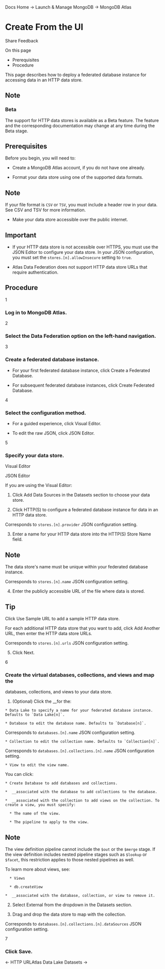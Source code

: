 Docs Home → Launch & Manage MongoDB → MongoDB Atlas

# Create From the UI

Share Feedback

On this page

  * Prerequisites
  * Procedure

This page describes how to deploy a federated database instance for accessing
data in an HTTP data store.

## Note

### Beta

The support for HTTP data stores is available as a Beta feature. The feature
and the corresponding documentation may change at any time during the Beta
stage.

## Prerequisites

Before you begin, you will need to:

  * Create a MongoDB Atlas account, if you do not have one already.

  * Format your data store using one of the supported data formats.

## Note

If your file format is `CSV` or `TSV`, you must include a header row in your
data. See CSV and TSV for more information.

  * Make your data store accessible over the public internet.

## Important

  * If your HTTP data store is not accessible over HTTPS, you must use the JSON Editor to configure your data store. In your JSON configuration, you must set the `stores.[n].allowInsecure` setting to `true`.

  * Atlas Data Federation does not support HTTP data store URLs that require authentication.

## Procedure

1

### Log in to MongoDB Atlas.

2

### Select the Data Federation option on the left-hand navigation.

3

### Create a federated database instance.

  * For your first federated database instance, click Create a Federated Database.

  * For subsequent federated database instances, click Create Federated Database.

4

### Select the configuration method.

  * For a guided experience, click Visual Editor.

  * To edit the raw JSON, click JSON Editor.

5

### Specify your data store.

Visual Editor

JSON Editor

If you are using the Visual Editor:

  1. Click Add Data Sources in the Datasets section to choose your data store.

  2. Click HTTP(S) to configure a federated database instance for data in an HTTP data store.

Corresponds to `stores.[n].provider` JSON configuration setting.

  3. Enter a name for your HTTP data store into the HTTP(S) Store Name field.

## Note

The data store's name must be unique within your federated database instance.

Corresponds to `stores.[n].name` JSON configuration setting.

  4. Enter the publicly accessible URL of the file where data is stored.

## Tip

Click Use Sample URL to add a sample HTTP data store.

For each additional HTTP data store that you want to add, click Add Another
URL, then enter the HTTP data store URLs.

Corresponds to `stores.[n].urls` JSON configuration setting.

  5. Click Next.

6

### Create the virtual databases, collections, and views and map the
databases, collections, and views to your data store.

  1. (Optional) Click the __for the:

    * Data Lake to specify a name for your federated database instance. Defaults to `Data Lake[n]`.

    * Database to edit the database name. Defaults to `Database[n]`.

Corresponds to `databases.[n].name` JSON configuration setting.

    * Collection to edit the collection name. Defaults to `Collection[n]`.

Corresponds to `databases.[n].collections.[n].name` JSON configuration
setting.

    * View to edit the view name.

You can click:

    * Create Database to add databases and collections.

    *  __associated with the database to add collections to the database.

    *  __associated with the collection to add views on the collection. To create a view, you must specify:

      * The name of the view.

      * The pipeline to apply to the view.

## Note

The view definition pipeline cannot include the `$out` or the `$merge` stage.
If the view definition includes nested pipeline stages such as `$lookup` or
`$facet`, this restriction applies to those nested pipelines as well.

To learn more about views, see:

      * Views

      * db.createView

    *  __associated with the database, collection, or view to remove it.

  2. Select External from the dropdown in the Datasets section.

  3. Drag and drop the data store to map with the collection.

Corresponds to `databases.[n].collections.[n].dataSources` JSON configuration
setting.

7

### Click Save.

← HTTP URLAtlas Data Lake Datasets →


